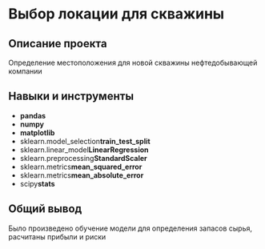 # Выбор локации для скважины

## Описание проекта
Определение местоположения для новой скважины нефтедобывающей компании

## Навыки и инструменты

- **pandas**
- **numpy** 
- **matplotlib**
- sklearn.model_selection**train_test_split**
- sklearn.linear_model**LinearRegression**
- sklearn.preprocessing**StandardScaler**
- sklearn.metrics**mean_squared_error**
- sklearn.metrics**mean_absolute_error**
- scipy**stats**

## Общий вывод
Было произведено обучение модели для определения запасов сырья, расчитаны прибыли и риски
